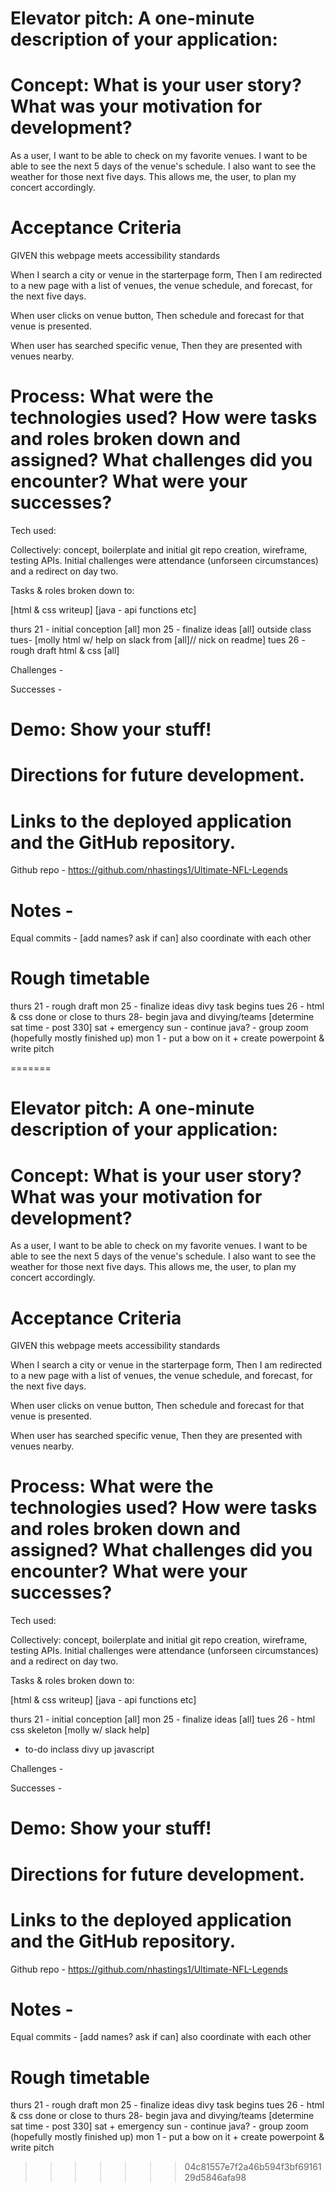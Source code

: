 # Elevator pitch: A one-minute description of your application:



# Concept: What is your user story? What was your motivation for development?

As a user, I want to be able to check on my favorite venues. I want to be able to see the next 5 days of the venue's schedule. I also want to see the weather for those next five days. This allows me, the user, to plan my concert accordingly.


# Acceptance Criteria

GIVEN this webpage meets accessibility standards

When I search a city or venue in the starterpage form, 
Then I am redirected to a new page with a list of venues, the venue schedule, and forecast, for the next five days.

When user clicks on venue button,
Then schedule and forecast for that venue is presented.

When user has searched specific venue,
Then they are presented with venues nearby.

# Process: What were the technologies used? How were tasks and roles broken down and assigned? What challenges did you encounter? What were your successes?

Tech used: 

Collectively: concept, boilerplate and initial git repo creation, wireframe, testing APIs. Initial challenges were attendance (unforseen circumstances) and a redirect on day two. 

Tasks & roles broken down to: 

[html & css writeup]
[java -
api
functions etc]

thurs 21 - initial conception [all]
mon 25 - finalize ideas [all]
outside class tues- [molly html w/ help on slack from [all]// nick on readme]
tues 26 - rough draft html & css [all]


Challenges - 

Successes -

# Demo: Show your stuff!

# Directions for future development.

# Links to the deployed application and the GitHub repository.

Github repo - https://github.com/nhastings1/Ultimate-NFL-Legends

# Notes -

Equal commits - [add names? ask if can] also coordinate with each other

# Rough timetable

thurs 21 - rough draft
mon 25 - finalize ideas divy task begins
tues 26 - html & css done or close to
thurs 28- begin java and divying/teams [determine sat time - post 330]
sat + emergency sun - continue java? - group zoom (hopefully mostly finished up)
mon 1 - put a bow on it + create powerpoint & write pitch

=======
# Elevator pitch: A one-minute description of your application:



# Concept: What is your user story? What was your motivation for development?

As a user, I want to be able to check on my favorite venues. I want to be able to see the next 5 days of the venue's schedule. I also want to see the weather for those next five days. This allows me, the user, to plan my concert accordingly.


# Acceptance Criteria

GIVEN this webpage meets accessibility standards

When I search a city or venue in the starterpage form, 
Then I am redirected to a new page with a list of venues, the venue schedule, and forecast, for the next five days.

When user clicks on venue button,
Then schedule and forecast for that venue is presented.

When user has searched specific venue,
Then they are presented with venues nearby.

# Process: What were the technologies used? How were tasks and roles broken down and assigned? What challenges did you encounter? What were your successes?

Tech used: 

Collectively: concept, boilerplate and initial git repo creation, wireframe, testing APIs. Initial challenges were attendance (unforseen circumstances) and a redirect on day two. 

Tasks & roles broken down to: 

[html & css writeup]
[java -
api
functions etc]

thurs 21 - initial conception [all]
mon 25 - finalize ideas [all]
tues 26 - html css skeleton [molly w/ slack help]
 - to-do inclass divy up javascript


Challenges - 

Successes -

# Demo: Show your stuff!

# Directions for future development.

# Links to the deployed application and the GitHub repository.

Github repo - https://github.com/nhastings1/Ultimate-NFL-Legends

# Notes -

Equal commits - [add names? ask if can] also coordinate with each other

# Rough timetable

thurs 21 - rough draft
mon 25 - finalize ideas divy task begins
tues 26 - html & css done or close to
thurs 28- begin java and divying/teams [determine sat time - post 330]
sat + emergency sun - continue java? - group zoom (hopefully mostly finished up)
mon 1 - put a bow on it + create powerpoint & write pitch

>>>>>>> 04c81557e7f2a46b594f3bf6916129d5846afa98
